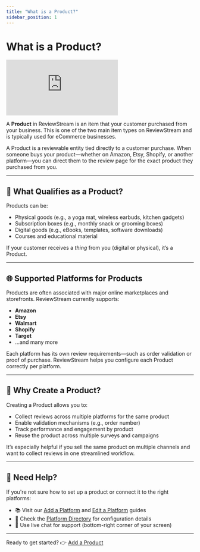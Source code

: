 ```yaml
---
title: "What is a Product?"
sidebar_position: 1
---
```


# What is a Product?

<div style={{ position: "relative", paddingBottom: "56.25%", height: 0, overflow: "hidden", marginBottom: "20px", }}>
  <iframe
    src="https://www.youtube.com/embed/NKEUhISE_PI?si=0T4OkPhrZ3T-vbAJ"
    title="YouTube video player"
    frameBorder="0"
    allow="accelerometer; autoplay; clipboard-write; encrypted-media; gyroscope; picture-in-picture; web-share"
    referrerPolicy="strict-origin-when-cross-origin"
    allowFullScreen
    style={{
      position: "absolute",
      top: 0,
      left: 0,
      width: "100%",
      height: "100%",
    }}
  ></iframe>
</div>

A **Product** in ReviewStream is an item that your customer purchased from your business. This is one of the two main item types on ReviewStream and is typically used for eCommerce businesses.

A Product is a reviewable entity tied directly to a customer purchase. When someone buys your product—whether on Amazon, Etsy, Shopify, or another platform—you can direct them to the review page for the exact product they purchased from you.

---

## 🛒 What Qualifies as a Product?

Products can be:

-   Physical goods (e.g., a yoga mat, wireless earbuds, kitchen gadgets)
-   Subscription boxes (e.g., monthly snack or grooming boxes)
-   Digital goods (e.g., eBooks, templates, software downloads)
-   Courses and educational material

If your customer receives a _thing_ from you (digital or physical), it’s a Product.

---

## 🌐 Supported Platforms for Products

Products are often associated with major online marketplaces and storefronts. ReviewStream currently supports:

-   **Amazon**
-   **Etsy**
-   **Walmart**
-   **Shopify**
-   **Target**
-   ...and many more

Each platform has its own review requirements—such as order validation or proof of purchase. ReviewStream helps you configure each Product correctly per platform.

---

## 🧠 Why Create a Product?

Creating a Product allows you to:

-   Collect reviews across multiple platforms for the same product
-   Enable validation mechanisms (e.g., order number)
-   Track performance and engagement by product
-   Reuse the product across multiple surveys and campaigns

It’s especially helpful if you sell the same product on multiple channels and want to collect reviews in one streamlined workflow.

---

## 🙋 Need Help?

If you're not sure how to set up a product or connect it to the right platforms:

-   📚 Visit our [Add a Platform](../platforms/add) and [Edit a Platform](../platforms/edit) guides
-   🧩 Check the [Platform Directory](../platforms/what) for configuration details
-   💬 Use live chat for support (bottom-right corner of your screen)

---

Ready to get started? 👉 [Add a Product](./add)
